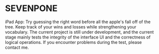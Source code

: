 # SEVENPONE
iPad App: Try guessing the right word before all the apple's fall off of the tree. Keep track of your wins and losses while strengthening your vocabulary. The current project is still under development, and the current stage mainly tests the integrity of the interface UI and the correctness of logical operations. If you encounter problems during the test, please contact me.
